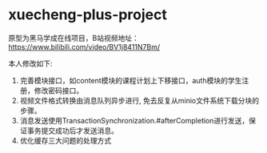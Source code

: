 # xuecheng-plus-project
原型为黑马学成在线项目，B站视频地址：https://www.bilibili.com/video/BV1j8411N7Bm/

本人修改如下: 

1. 完善模块接口，如content模块的课程计划上下移接口，auth模块的学生注册，修改密码接口。
2. 视频文件格式转换由消息队列异步进行, 免去反复从minio文件系统下载分块的步骤。
3. 消息发送使用TransactionSynchronization.#afterCompletion进行发送，保证事务提交成功后才发送消息。
4. 优化缓存三大问题的处理方式

